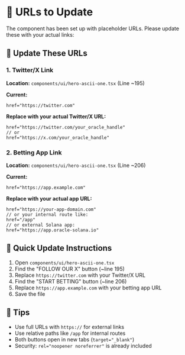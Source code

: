 # 🔗 URLs to Update

The component has been set up with placeholder URLs. Please update these with your actual links:

## 📝 Update These URLs

### 1. Twitter/X Link
**Location:** `components/ui/hero-ascii-one.tsx` (Line ~195)

**Current:**
```tsx
href="https://twitter.com"
```

**Replace with your actual Twitter/X URL:**
```tsx
href="https://twitter.com/your_oracle_handle"
// or
href="https://x.com/your_oracle_handle"
```

### 2. Betting App Link
**Location:** `components/ui/hero-ascii-one.tsx` (Line ~206)

**Current:**
```tsx
href="https://app.example.com"
```

**Replace with your actual app URL:**
```tsx
href="https://your-app-domain.com"
// or your internal route like:
href="/app"
// or external Solana app:
href="https://app.oracle-solana.io"
```

## 🎯 Quick Update Instructions

1. Open `components/ui/hero-ascii-one.tsx`
2. Find the "FOLLOW OUR X" button (~line 195)
3. Replace `https://twitter.com` with your Twitter/X URL
4. Find the "START BETTING" button (~line 206)
5. Replace `https://app.example.com` with your betting app URL
6. Save the file

## 📌 Tips

- Use full URLs with `https://` for external links
- Use relative paths like `/app` for internal routes
- Both buttons open in new tabs (`target="_blank"`)
- Security: `rel="noopener noreferrer"` is already included


